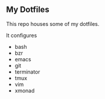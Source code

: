 My Dotfiles
-----------

This repo houses some of my dotfiles.

It configures

  - bash
  - bzr
  - emacs
  - git
  - terminator
  - tmux
  - vim
  - xmonad
